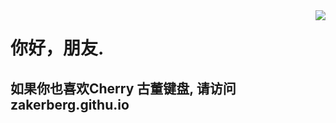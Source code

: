 <img align="right" src="https://github-readme-stats.vercel.app/api?username=Zakerberg&show_icons=true&icon_color=CE1D2D&text_color=718096&bg_color=ffffff&hide_title=true" />

# 你好，朋友.

## 如果你也喜欢Cherry 古董键盘, 请访问 zakerberg.githu.io
